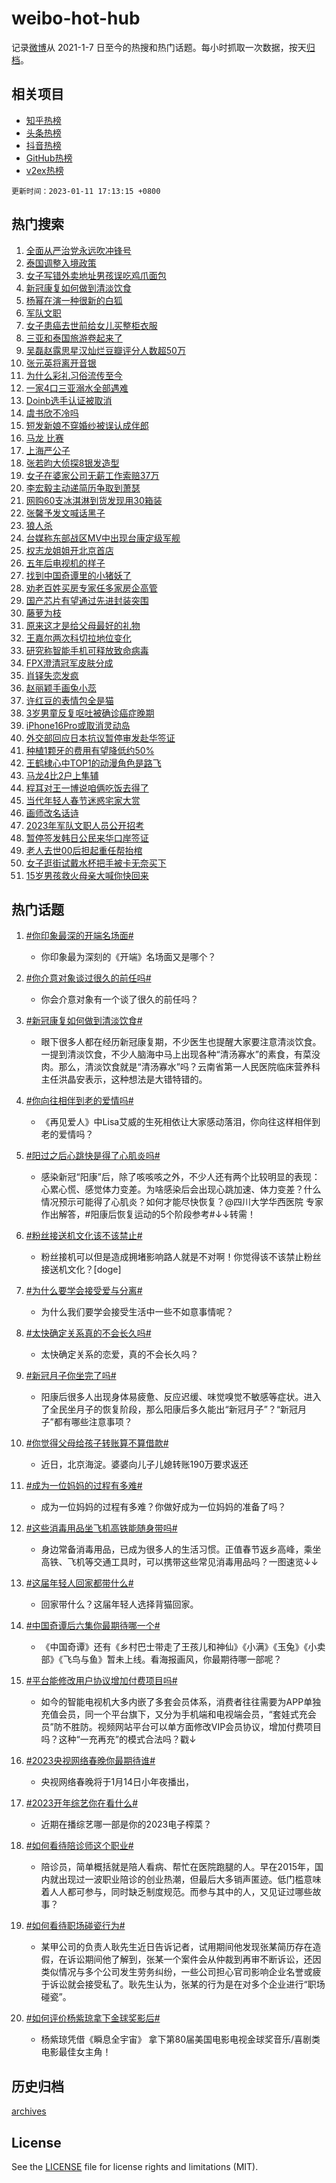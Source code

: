 # weibo-hot-hub

记录[微博](https://www.weibo.com)从 2021-1-7 日至今的热搜和热门话题。每小时抓取一次数据，按天[归档](archives)。

## 相关项目

- [知乎热榜](https://github.com/lonnyzhang423/zhihu-hot-hub)
- [头条热榜](https://github.com/lonnyzhang423/toutiao-hot-hub)
- [抖音热榜](https://github.com/lonnyzhang423/douyin-hot-hub)
- [GitHub热榜](https://github.com/lonnyzhang423/github-hot-hub)
- [v2ex热榜](https://github.com/lonnyzhang423/v2ex-hot-hub)


`更新时间：2023-01-11 17:13:15 +0800`

## 热门搜索

1. [全面从严治党永远吹冲锋号](https://m.weibo.cn/search?containerid=100103type%3D1%26t%3D10%26q%3D%23%E5%85%A8%E9%9D%A2%E4%BB%8E%E4%B8%A5%E6%B2%BB%E5%85%9A%E6%B0%B8%E8%BF%9C%E5%90%B9%E5%86%B2%E9%94%8B%E5%8F%B7%23&stream_entry_id=51&isnewpage=1&extparam=seat%3D1%26cate%3D10103%26c_type%3D51%26filter_type%3Drealtimehot%26dgr%3D0%26pos%3D0%26display_time%3D1673428394%26pre_seqid%3D167342839444402424735&luicode=10000011&lfid=106003type%253D25%2526t%253D3%2526disable_hot%253D1%2526filter_type%253Drealtimehot)
1. [泰国调整入境政策](https://m.weibo.cn/search?containerid=100103type%3D1%26t%3D10%26q%3D%23%E6%B3%B0%E5%9B%BD%E8%B0%83%E6%95%B4%E5%85%A5%E5%A2%83%E6%94%BF%E7%AD%96%23&stream_entry_id=31&isnewpage=1&extparam=seat%3D1%26pos%3D0%26lcate%3D5001%26realpos%3D1%26filter_type%3Drealtimehot%26cate%3D5001%26c_type%3D31%26q%3D%2523%25E6%25B3%25B0%25E5%259B%25BD%25E8%25B0%2583%25E6%2595%25B4%25E5%2585%25A5%25E5%25A2%2583%25E6%2594%25BF%25E7%25AD%2596%2523%26dgr%3D0%26stream_entry_id%3D31%26flag%3D1%26band_rank%3D1%26display_time%3D1673428394%26pre_seqid%3D167342839444402424735&luicode=10000011&lfid=106003type%253D25%2526t%253D3%2526disable_hot%253D1%2526filter_type%253Drealtimehot)
1. [女子写错外卖地址男孩误吃鸡爪面包](https://m.weibo.cn/search?containerid=100103type%3D1%26t%3D10%26q%3D%23%E5%A5%B3%E5%AD%90%E5%86%99%E9%94%99%E5%A4%96%E5%8D%96%E5%9C%B0%E5%9D%80%E7%94%B7%E5%AD%A9%E8%AF%AF%E5%90%83%E9%B8%A1%E7%88%AA%E9%9D%A2%E5%8C%85%23&stream_entry_id=31&isnewpage=1&extparam=seat%3D1%26pos%3D1%26lcate%3D5001%26realpos%3D2%26filter_type%3Drealtimehot%26cate%3D5001%26c_type%3D31%26q%3D%2523%25E5%25A5%25B3%25E5%25AD%2590%25E5%2586%2599%25E9%2594%2599%25E5%25A4%2596%25E5%258D%2596%25E5%259C%25B0%25E5%259D%2580%25E7%2594%25B7%25E5%25AD%25A9%25E8%25AF%25AF%25E5%2590%2583%25E9%25B8%25A1%25E7%2588%25AA%25E9%259D%25A2%25E5%258C%2585%2523%26dgr%3D0%26stream_entry_id%3D31%26flag%3D2%26band_rank%3D2%26display_time%3D1673428394%26pre_seqid%3D167342839444402424735&luicode=10000011&lfid=106003type%253D25%2526t%253D3%2526disable_hot%253D1%2526filter_type%253Drealtimehot)
1. [新冠康复如何做到清淡饮食](https://m.weibo.cn/search?containerid=100103type%3D1%26t%3D10%26q%3D%23%E6%96%B0%E5%86%A0%E5%BA%B7%E5%A4%8D%E5%A6%82%E4%BD%95%E5%81%9A%E5%88%B0%E6%B8%85%E6%B7%A1%E9%A5%AE%E9%A3%9F%23&stream_entry_id=31&isnewpage=1&extparam=seat%3D1%26pos%3D2%26lcate%3D5001%26realpos%3D3%26filter_type%3Drealtimehot%26cate%3D5001%26c_type%3D31%26q%3D%2523%25E6%2596%25B0%25E5%2586%25A0%25E5%25BA%25B7%25E5%25A4%258D%25E5%25A6%2582%25E4%25BD%2595%25E5%2581%259A%25E5%2588%25B0%25E6%25B8%2585%25E6%25B7%25A1%25E9%25A5%25AE%25E9%25A3%259F%2523%26dgr%3D0%26stream_entry_id%3D31%26flag%3D0%26band_rank%3D3%26display_time%3D1673428394%26pre_seqid%3D167342839444402424735&luicode=10000011&lfid=106003type%253D25%2526t%253D3%2526disable_hot%253D1%2526filter_type%253Drealtimehot)
1. [杨幂在演一种很新的白狐](https://m.weibo.cn/search?containerid=100103type%3D1%26t%3D10%26q%3D%23%E6%9D%A8%E5%B9%82%E5%9C%A8%E6%BC%94%E4%B8%80%E7%A7%8D%E5%BE%88%E6%96%B0%E7%9A%84%E7%99%BD%E7%8B%90%23&stream_entry_id=31&isnewpage=1&extparam=seat%3D1%26pos%3D3%26lcate%3D5001%26realpos%3D4%26filter_type%3Drealtimehot%26cate%3D5001%26c_type%3D31%26q%3D%2523%25E6%259D%25A8%25E5%25B9%2582%25E5%259C%25A8%25E6%25BC%2594%25E4%25B8%2580%25E7%25A7%258D%25E5%25BE%2588%25E6%2596%25B0%25E7%259A%2584%25E7%2599%25BD%25E7%258B%2590%2523%26dgr%3D0%26stream_entry_id%3D31%26flag%3D1%26band_rank%3D4%26display_time%3D1673428394%26pre_seqid%3D167342839444402424735&luicode=10000011&lfid=106003type%253D25%2526t%253D3%2526disable_hot%253D1%2526filter_type%253Drealtimehot)
1. [军队文职](https://m.weibo.cn/search?containerid=100103type%3D1%26t%3D10%26q%3D%E5%86%9B%E9%98%9F%E6%96%87%E8%81%8C&stream_entry_id=31&isnewpage=1&extparam=seat%3D1%26pos%3D4%26lcate%3D5001%26realpos%3D5%26filter_type%3Drealtimehot%26cate%3D5001%26c_type%3D31%26q%3D%25E5%2586%259B%25E9%2598%259F%25E6%2596%2587%25E8%2581%258C%26dgr%3D0%26stream_entry_id%3D31%26flag%3D1%26band_rank%3D5%26display_time%3D1673428394%26pre_seqid%3D167342839444402424735&luicode=10000011&lfid=106003type%253D25%2526t%253D3%2526disable_hot%253D1%2526filter_type%253Drealtimehot)
1. [女子患癌去世前给女儿买整柜衣服](https://m.weibo.cn/search?containerid=100103type%3D1%26t%3D10%26q%3D%23%E5%A5%B3%E5%AD%90%E6%82%A3%E7%99%8C%E5%8E%BB%E4%B8%96%E5%89%8D%E7%BB%99%E5%A5%B3%E5%84%BF%E4%B9%B0%E6%95%B4%E6%9F%9C%E8%A1%A3%E6%9C%8D%23&stream_entry_id=31&isnewpage=1&extparam=seat%3D1%26pos%3D5%26lcate%3D5001%26realpos%3D6%26filter_type%3Drealtimehot%26cate%3D5001%26c_type%3D31%26q%3D%2523%25E5%25A5%25B3%25E5%25AD%2590%25E6%2582%25A3%25E7%2599%258C%25E5%258E%25BB%25E4%25B8%2596%25E5%2589%258D%25E7%25BB%2599%25E5%25A5%25B3%25E5%2584%25BF%25E4%25B9%25B0%25E6%2595%25B4%25E6%259F%259C%25E8%25A1%25A3%25E6%259C%258D%2523%26dgr%3D0%26stream_entry_id%3D31%26flag%3D0%26band_rank%3D6%26display_time%3D1673428394%26pre_seqid%3D167342839444402424735&luicode=10000011&lfid=106003type%253D25%2526t%253D3%2526disable_hot%253D1%2526filter_type%253Drealtimehot)
1. [三亚和泰国旅游卷起来了](https://m.weibo.cn/search?containerid=100103type%3D1%26t%3D10%26q%3D%23%E4%B8%89%E4%BA%9A%E5%92%8C%E6%B3%B0%E5%9B%BD%E6%97%85%E6%B8%B8%E5%8D%B7%E8%B5%B7%E6%9D%A5%E4%BA%86%23&stream_entry_id=31&isnewpage=1&extparam=seat%3D1%26pos%3D6%26lcate%3D5001%26realpos%3D7%26filter_type%3Drealtimehot%26cate%3D5001%26c_type%3D31%26q%3D%2523%25E4%25B8%2589%25E4%25BA%259A%25E5%2592%258C%25E6%25B3%25B0%25E5%259B%25BD%25E6%2597%2585%25E6%25B8%25B8%25E5%258D%25B7%25E8%25B5%25B7%25E6%259D%25A5%25E4%25BA%2586%2523%26dgr%3D0%26stream_entry_id%3D31%26flag%3D1%26band_rank%3D7%26display_time%3D1673428394%26pre_seqid%3D167342839444402424735&luicode=10000011&lfid=106003type%253D25%2526t%253D3%2526disable_hot%253D1%2526filter_type%253Drealtimehot)
1. [吴磊赵露思星汉灿烂豆瓣评分人数超50万](https://m.weibo.cn/search?containerid=100103type%3D1%26t%3D10%26q%3D%23%E5%90%B4%E7%A3%8A%E8%B5%B5%E9%9C%B2%E6%80%9D%E6%98%9F%E6%B1%89%E7%81%BF%E7%83%82%E8%B1%86%E7%93%A3%E8%AF%84%E5%88%86%E4%BA%BA%E6%95%B0%E8%B6%8550%E4%B8%87%23&stream_entry_id=31&isnewpage=1&extparam=seat%3D1%26pos%3D7%26lcate%3D5001%26realpos%3D8%26filter_type%3Drealtimehot%26cate%3D5001%26c_type%3D31%26q%3D%2523%25E5%2590%25B4%25E7%25A3%258A%25E8%25B5%25B5%25E9%259C%25B2%25E6%2580%259D%25E6%2598%259F%25E6%25B1%2589%25E7%2581%25BF%25E7%2583%2582%25E8%25B1%2586%25E7%2593%25A3%25E8%25AF%2584%25E5%2588%2586%25E4%25BA%25BA%25E6%2595%25B0%25E8%25B6%258550%25E4%25B8%2587%2523%26dgr%3D0%26stream_entry_id%3D31%26flag%3D1%26band_rank%3D8%26display_time%3D1673428394%26pre_seqid%3D167342839444402424735&luicode=10000011&lfid=106003type%253D25%2526t%253D3%2526disable_hot%253D1%2526filter_type%253Drealtimehot)
1. [张元英将离开音银](https://m.weibo.cn/search?containerid=100103type%3D1%26t%3D10%26q%3D%23%E5%BC%A0%E5%85%83%E8%8B%B1%E5%B0%86%E7%A6%BB%E5%BC%80%E9%9F%B3%E9%93%B6%23&stream_entry_id=31&isnewpage=1&extparam=seat%3D1%26pos%3D8%26lcate%3D5001%26realpos%3D9%26filter_type%3Drealtimehot%26cate%3D5001%26c_type%3D31%26q%3D%2523%25E5%25BC%25A0%25E5%2585%2583%25E8%258B%25B1%25E5%25B0%2586%25E7%25A6%25BB%25E5%25BC%2580%25E9%259F%25B3%25E9%2593%25B6%2523%26dgr%3D0%26stream_entry_id%3D31%26flag%3D1%26band_rank%3D9%26display_time%3D1673428394%26pre_seqid%3D167342839444402424735&luicode=10000011&lfid=106003type%253D25%2526t%253D3%2526disable_hot%253D1%2526filter_type%253Drealtimehot)
1. [为什么彩礼习俗流传至今](https://m.weibo.cn/search?containerid=100103type%3D1%26t%3D10%26q%3D%23%E4%B8%BA%E4%BB%80%E4%B9%88%E5%BD%A9%E7%A4%BC%E4%B9%A0%E4%BF%97%E6%B5%81%E4%BC%A0%E8%87%B3%E4%BB%8A%23&stream_entry_id=31&isnewpage=1&extparam=seat%3D1%26pos%3D9%26lcate%3D5001%26realpos%3D10%26filter_type%3Drealtimehot%26cate%3D5001%26c_type%3D31%26q%3D%2523%25E4%25B8%25BA%25E4%25BB%2580%25E4%25B9%2588%25E5%25BD%25A9%25E7%25A4%25BC%25E4%25B9%25A0%25E4%25BF%2597%25E6%25B5%2581%25E4%25BC%25A0%25E8%2587%25B3%25E4%25BB%258A%2523%26dgr%3D0%26stream_entry_id%3D31%26flag%3D0%26band_rank%3D10%26display_time%3D1673428394%26pre_seqid%3D167342839444402424735&luicode=10000011&lfid=106003type%253D25%2526t%253D3%2526disable_hot%253D1%2526filter_type%253Drealtimehot)
1. [一家4口三亚溺水全部遇难](https://m.weibo.cn/search?containerid=100103type%3D1%26t%3D10%26q%3D%23%E4%B8%80%E5%AE%B64%E5%8F%A3%E4%B8%89%E4%BA%9A%E6%BA%BA%E6%B0%B4%E5%85%A8%E9%83%A8%E9%81%87%E9%9A%BE%23&stream_entry_id=31&isnewpage=1&extparam=seat%3D1%26pos%3D10%26lcate%3D5001%26realpos%3D11%26filter_type%3Drealtimehot%26cate%3D5001%26c_type%3D31%26q%3D%2523%25E4%25B8%2580%25E5%25AE%25B64%25E5%258F%25A3%25E4%25B8%2589%25E4%25BA%259A%25E6%25BA%25BA%25E6%25B0%25B4%25E5%2585%25A8%25E9%2583%25A8%25E9%2581%2587%25E9%259A%25BE%2523%26dgr%3D0%26stream_entry_id%3D31%26flag%3D2%26band_rank%3D11%26display_time%3D1673428394%26pre_seqid%3D167342839444402424735&luicode=10000011&lfid=106003type%253D25%2526t%253D3%2526disable_hot%253D1%2526filter_type%253Drealtimehot)
1. [Doinb选手认证被取消](https://m.weibo.cn/search?containerid=100103type%3D1%26t%3D10%26q%3D%23Doinb%E9%80%89%E6%89%8B%E8%AE%A4%E8%AF%81%E8%A2%AB%E5%8F%96%E6%B6%88%23&stream_entry_id=31&isnewpage=1&extparam=seat%3D1%26pos%3D11%26lcate%3D5001%26realpos%3D12%26filter_type%3Drealtimehot%26cate%3D5001%26c_type%3D31%26q%3D%2523Doinb%25E9%2580%2589%25E6%2589%258B%25E8%25AE%25A4%25E8%25AF%2581%25E8%25A2%25AB%25E5%258F%2596%25E6%25B6%2588%2523%26dgr%3D0%26stream_entry_id%3D31%26flag%3D1%26band_rank%3D12%26display_time%3D1673428394%26pre_seqid%3D167342839444402424735&luicode=10000011&lfid=106003type%253D25%2526t%253D3%2526disable_hot%253D1%2526filter_type%253Drealtimehot)
1. [虞书欣不冷吗](https://m.weibo.cn/search?containerid=100103type%3D1%26t%3D10%26q%3D%23%E8%99%9E%E4%B9%A6%E6%AC%A3%E4%B8%8D%E5%86%B7%E5%90%97%23&stream_entry_id=31&isnewpage=1&extparam=seat%3D1%26pos%3D12%26lcate%3D5001%26realpos%3D13%26filter_type%3Drealtimehot%26cate%3D5001%26c_type%3D31%26q%3D%2523%25E8%2599%259E%25E4%25B9%25A6%25E6%25AC%25A3%25E4%25B8%258D%25E5%2586%25B7%25E5%2590%2597%2523%26dgr%3D0%26stream_entry_id%3D31%26flag%3D0%26band_rank%3D13%26display_time%3D1673428394%26pre_seqid%3D167342839444402424735&luicode=10000011&lfid=106003type%253D25%2526t%253D3%2526disable_hot%253D1%2526filter_type%253Drealtimehot)
1. [短发新娘不穿婚纱被误认成伴郎](https://m.weibo.cn/search?containerid=100103type%3D1%26t%3D10%26q%3D%23%E7%9F%AD%E5%8F%91%E6%96%B0%E5%A8%98%E4%B8%8D%E7%A9%BF%E5%A9%9A%E7%BA%B1%E8%A2%AB%E8%AF%AF%E8%AE%A4%E6%88%90%E4%BC%B4%E9%83%8E%23&stream_entry_id=31&isnewpage=1&extparam=seat%3D1%26pos%3D13%26lcate%3D5001%26realpos%3D14%26filter_type%3Drealtimehot%26cate%3D5001%26c_type%3D31%26q%3D%2523%25E7%259F%25AD%25E5%258F%2591%25E6%2596%25B0%25E5%25A8%2598%25E4%25B8%258D%25E7%25A9%25BF%25E5%25A9%259A%25E7%25BA%25B1%25E8%25A2%25AB%25E8%25AF%25AF%25E8%25AE%25A4%25E6%2588%2590%25E4%25BC%25B4%25E9%2583%258E%2523%26dgr%3D0%26stream_entry_id%3D31%26flag%3D2%26band_rank%3D14%26display_time%3D1673428394%26pre_seqid%3D167342839444402424735&luicode=10000011&lfid=106003type%253D25%2526t%253D3%2526disable_hot%253D1%2526filter_type%253Drealtimehot)
1. [马龙 比赛](https://m.weibo.cn/search?containerid=100103type%3D1%26t%3D10%26q%3D%E9%A9%AC%E9%BE%99+%E6%AF%94%E8%B5%9B&stream_entry_id=31&isnewpage=1&extparam=seat%3D1%26pos%3D14%26lcate%3D5001%26realpos%3D15%26filter_type%3Drealtimehot%26cate%3D5001%26c_type%3D31%26q%3D%25E9%25A9%25AC%25E9%25BE%2599%2520%25E6%25AF%2594%25E8%25B5%259B%26dgr%3D0%26stream_entry_id%3D31%26flag%3D1%26band_rank%3D15%26display_time%3D1673428394%26pre_seqid%3D167342839444402424735&luicode=10000011&lfid=106003type%253D25%2526t%253D3%2526disable_hot%253D1%2526filter_type%253Drealtimehot)
1. [上海严公子](https://m.weibo.cn/search?containerid=100103type%3D1%26t%3D10%26q%3D%23%E4%B8%8A%E6%B5%B7%E4%B8%A5%E5%85%AC%E5%AD%90%23&stream_entry_id=31&isnewpage=1&extparam=seat%3D1%26pos%3D15%26lcate%3D5001%26realpos%3D16%26filter_type%3Drealtimehot%26cate%3D5001%26c_type%3D31%26q%3D%2523%25E4%25B8%258A%25E6%25B5%25B7%25E4%25B8%25A5%25E5%2585%25AC%25E5%25AD%2590%2523%26dgr%3D0%26stream_entry_id%3D31%26flag%3D2%26band_rank%3D16%26display_time%3D1673428394%26pre_seqid%3D167342839444402424735&luicode=10000011&lfid=106003type%253D25%2526t%253D3%2526disable_hot%253D1%2526filter_type%253Drealtimehot)
1. [张若昀大侦探8银发造型](https://m.weibo.cn/search?containerid=100103type%3D1%26t%3D10%26q%3D%23%E5%BC%A0%E8%8B%A5%E6%98%80%E5%A4%A7%E4%BE%A6%E6%8E%A28%E9%93%B6%E5%8F%91%E9%80%A0%E5%9E%8B%23&stream_entry_id=31&isnewpage=1&extparam=seat%3D1%26pos%3D16%26lcate%3D5001%26realpos%3D17%26filter_type%3Drealtimehot%26cate%3D5001%26c_type%3D31%26q%3D%2523%25E5%25BC%25A0%25E8%258B%25A5%25E6%2598%2580%25E5%25A4%25A7%25E4%25BE%25A6%25E6%258E%25A28%25E9%2593%25B6%25E5%258F%2591%25E9%2580%25A0%25E5%259E%258B%2523%26dgr%3D0%26stream_entry_id%3D31%26flag%3D0%26band_rank%3D17%26display_time%3D1673428394%26pre_seqid%3D167342839444402424735&luicode=10000011&lfid=106003type%253D25%2526t%253D3%2526disable_hot%253D1%2526filter_type%253Drealtimehot)
1. [女子在婆家公司无薪工作索赔37万](https://m.weibo.cn/search?containerid=100103type%3D1%26t%3D10%26q%3D%23%E5%A5%B3%E5%AD%90%E5%9C%A8%E5%A9%86%E5%AE%B6%E5%85%AC%E5%8F%B8%E6%97%A0%E8%96%AA%E5%B7%A5%E4%BD%9C%E7%B4%A2%E8%B5%9437%E4%B8%87%23&stream_entry_id=31&isnewpage=1&extparam=seat%3D1%26pos%3D17%26lcate%3D5001%26realpos%3D18%26filter_type%3Drealtimehot%26cate%3D5001%26c_type%3D31%26q%3D%2523%25E5%25A5%25B3%25E5%25AD%2590%25E5%259C%25A8%25E5%25A9%2586%25E5%25AE%25B6%25E5%2585%25AC%25E5%258F%25B8%25E6%2597%25A0%25E8%2596%25AA%25E5%25B7%25A5%25E4%25BD%259C%25E7%25B4%25A2%25E8%25B5%259437%25E4%25B8%2587%2523%26dgr%3D0%26stream_entry_id%3D31%26flag%3D1%26band_rank%3D18%26display_time%3D1673428394%26pre_seqid%3D167342839444402424735&luicode=10000011&lfid=106003type%253D25%2526t%253D3%2526disable_hot%253D1%2526filter_type%253Drealtimehot)
1. [李宏毅主动递简历争取到萧瑟](https://m.weibo.cn/search?containerid=100103type%3D1%26t%3D10%26q%3D%23%E6%9D%8E%E5%AE%8F%E6%AF%85%E4%B8%BB%E5%8A%A8%E9%80%92%E7%AE%80%E5%8E%86%E4%BA%89%E5%8F%96%E5%88%B0%E8%90%A7%E7%91%9F%23&stream_entry_id=31&isnewpage=1&extparam=seat%3D1%26pos%3D18%26lcate%3D5001%26realpos%3D19%26filter_type%3Drealtimehot%26cate%3D5001%26c_type%3D31%26q%3D%2523%25E6%259D%258E%25E5%25AE%258F%25E6%25AF%2585%25E4%25B8%25BB%25E5%258A%25A8%25E9%2580%2592%25E7%25AE%2580%25E5%258E%2586%25E4%25BA%2589%25E5%258F%2596%25E5%2588%25B0%25E8%2590%25A7%25E7%2591%259F%2523%26dgr%3D0%26stream_entry_id%3D31%26flag%3D0%26band_rank%3D19%26display_time%3D1673428394%26pre_seqid%3D167342839444402424735&luicode=10000011&lfid=106003type%253D25%2526t%253D3%2526disable_hot%253D1%2526filter_type%253Drealtimehot)
1. [网购60支冰淇淋到货发现用30箱装](https://m.weibo.cn/search?containerid=100103type%3D1%26t%3D10%26q%3D%23%E7%BD%91%E8%B4%AD60%E6%94%AF%E5%86%B0%E6%B7%87%E6%B7%8B%E5%88%B0%E8%B4%A7%E5%8F%91%E7%8E%B0%E7%94%A830%E7%AE%B1%E8%A3%85%23&stream_entry_id=31&isnewpage=1&extparam=seat%3D1%26pos%3D19%26lcate%3D5001%26realpos%3D20%26filter_type%3Drealtimehot%26cate%3D5001%26c_type%3D31%26q%3D%2523%25E7%25BD%2591%25E8%25B4%25AD60%25E6%2594%25AF%25E5%2586%25B0%25E6%25B7%2587%25E6%25B7%258B%25E5%2588%25B0%25E8%25B4%25A7%25E5%258F%2591%25E7%258E%25B0%25E7%2594%25A830%25E7%25AE%25B1%25E8%25A3%2585%2523%26dgr%3D0%26stream_entry_id%3D31%26flag%3D0%26band_rank%3D20%26display_time%3D1673428394%26pre_seqid%3D167342839444402424735&luicode=10000011&lfid=106003type%253D25%2526t%253D3%2526disable_hot%253D1%2526filter_type%253Drealtimehot)
1. [张馨予发文喊话黑子](https://m.weibo.cn/search?containerid=100103type%3D1%26t%3D10%26q%3D%23%E5%BC%A0%E9%A6%A8%E4%BA%88%E5%8F%91%E6%96%87%E5%96%8A%E8%AF%9D%E9%BB%91%E5%AD%90%23&stream_entry_id=31&isnewpage=1&extparam=seat%3D1%26pos%3D20%26lcate%3D5001%26realpos%3D21%26filter_type%3Drealtimehot%26cate%3D5001%26c_type%3D31%26q%3D%2523%25E5%25BC%25A0%25E9%25A6%25A8%25E4%25BA%2588%25E5%258F%2591%25E6%2596%2587%25E5%2596%258A%25E8%25AF%259D%25E9%25BB%2591%25E5%25AD%2590%2523%26dgr%3D0%26stream_entry_id%3D31%26flag%3D1%26band_rank%3D21%26display_time%3D1673428394%26pre_seqid%3D167342839444402424735&luicode=10000011&lfid=106003type%253D25%2526t%253D3%2526disable_hot%253D1%2526filter_type%253Drealtimehot)
1. [狼人杀](https://m.weibo.cn/search?containerid=100103type%3D1%26t%3D10%26q%3D%23%E7%8B%BC%E4%BA%BA%E6%9D%80%23&stream_entry_id=31&isnewpage=1&extparam=seat%3D1%26pos%3D21%26lcate%3D5001%26realpos%3D22%26filter_type%3Drealtimehot%26cate%3D5001%26c_type%3D31%26q%3D%2523%25E7%258B%25BC%25E4%25BA%25BA%25E6%259D%2580%2523%26dgr%3D0%26stream_entry_id%3D31%26flag%3D1%26band_rank%3D22%26display_time%3D1673428394%26pre_seqid%3D167342839444402424735&luicode=10000011&lfid=106003type%253D25%2526t%253D3%2526disable_hot%253D1%2526filter_type%253Drealtimehot)
1. [台媒称东部战区MV中出现台康定级军舰](https://m.weibo.cn/search?containerid=100103type%3D1%26t%3D10%26q%3D%23%E5%8F%B0%E5%AA%92%E7%A7%B0%E4%B8%9C%E9%83%A8%E6%88%98%E5%8C%BAMV%E4%B8%AD%E5%87%BA%E7%8E%B0%E5%8F%B0%E5%BA%B7%E5%AE%9A%E7%BA%A7%E5%86%9B%E8%88%B0%23&stream_entry_id=31&isnewpage=1&extparam=seat%3D1%26pos%3D22%26lcate%3D5001%26realpos%3D23%26filter_type%3Drealtimehot%26cate%3D5001%26c_type%3D31%26q%3D%2523%25E5%258F%25B0%25E5%25AA%2592%25E7%25A7%25B0%25E4%25B8%259C%25E9%2583%25A8%25E6%2588%2598%25E5%258C%25BAMV%25E4%25B8%25AD%25E5%2587%25BA%25E7%258E%25B0%25E5%258F%25B0%25E5%25BA%25B7%25E5%25AE%259A%25E7%25BA%25A7%25E5%2586%259B%25E8%2588%25B0%2523%26dgr%3D0%26stream_entry_id%3D31%26flag%3D1%26band_rank%3D23%26display_time%3D1673428394%26pre_seqid%3D167342839444402424735&luicode=10000011&lfid=106003type%253D25%2526t%253D3%2526disable_hot%253D1%2526filter_type%253Drealtimehot)
1. [权志龙姐姐开北京首店](https://m.weibo.cn/search?containerid=100103type%3D1%26t%3D10%26q%3D%23%E6%9D%83%E5%BF%97%E9%BE%99%E5%A7%90%E5%A7%90%E5%BC%80%E5%8C%97%E4%BA%AC%E9%A6%96%E5%BA%97%23&stream_entry_id=31&isnewpage=1&extparam=seat%3D1%26pos%3D23%26lcate%3D5001%26realpos%3D24%26filter_type%3Drealtimehot%26cate%3D5001%26c_type%3D31%26q%3D%2523%25E6%259D%2583%25E5%25BF%2597%25E9%25BE%2599%25E5%25A7%2590%25E5%25A7%2590%25E5%25BC%2580%25E5%258C%2597%25E4%25BA%25AC%25E9%25A6%2596%25E5%25BA%2597%2523%26dgr%3D0%26stream_entry_id%3D31%26flag%3D2%26band_rank%3D24%26display_time%3D1673428394%26pre_seqid%3D167342839444402424735&luicode=10000011&lfid=106003type%253D25%2526t%253D3%2526disable_hot%253D1%2526filter_type%253Drealtimehot)
1. [五年后电视机的样子](https://m.weibo.cn/search?containerid=100103type%3D1%26t%3D10%26q%3D%23%E4%BA%94%E5%B9%B4%E5%90%8E%E7%94%B5%E8%A7%86%E6%9C%BA%E7%9A%84%E6%A0%B7%E5%AD%90%23&stream_entry_id=31&isnewpage=1&extparam=seat%3D1%26pos%3D24%26lcate%3D5001%26realpos%3D25%26filter_type%3Drealtimehot%26cate%3D5001%26c_type%3D31%26q%3D%2523%25E4%25BA%2594%25E5%25B9%25B4%25E5%2590%258E%25E7%2594%25B5%25E8%25A7%2586%25E6%259C%25BA%25E7%259A%2584%25E6%25A0%25B7%25E5%25AD%2590%2523%26dgr%3D0%26stream_entry_id%3D31%26flag%3D0%26band_rank%3D25%26display_time%3D1673428394%26pre_seqid%3D167342839444402424735&luicode=10000011&lfid=106003type%253D25%2526t%253D3%2526disable_hot%253D1%2526filter_type%253Drealtimehot)
1. [找到中国奇谭里的小猪妖了](https://m.weibo.cn/search?containerid=100103type%3D1%26t%3D10%26q%3D%23%E6%89%BE%E5%88%B0%E4%B8%AD%E5%9B%BD%E5%A5%87%E8%B0%AD%E9%87%8C%E7%9A%84%E5%B0%8F%E7%8C%AA%E5%A6%96%E4%BA%86%23&stream_entry_id=31&isnewpage=1&extparam=seat%3D1%26pos%3D25%26lcate%3D5001%26realpos%3D26%26filter_type%3Drealtimehot%26cate%3D5001%26c_type%3D31%26q%3D%2523%25E6%2589%25BE%25E5%2588%25B0%25E4%25B8%25AD%25E5%259B%25BD%25E5%25A5%2587%25E8%25B0%25AD%25E9%2587%258C%25E7%259A%2584%25E5%25B0%258F%25E7%258C%25AA%25E5%25A6%2596%25E4%25BA%2586%2523%26dgr%3D0%26stream_entry_id%3D31%26flag%3D1%26band_rank%3D26%26display_time%3D1673428394%26pre_seqid%3D167342839444402424735&luicode=10000011&lfid=106003type%253D25%2526t%253D3%2526disable_hot%253D1%2526filter_type%253Drealtimehot)
1. [劝老百姓买房专家任多家房企高管](https://m.weibo.cn/search?containerid=100103type%3D1%26t%3D10%26q%3D%23%E5%8A%9D%E8%80%81%E7%99%BE%E5%A7%93%E4%B9%B0%E6%88%BF%E4%B8%93%E5%AE%B6%E4%BB%BB%E5%A4%9A%E5%AE%B6%E6%88%BF%E4%BC%81%E9%AB%98%E7%AE%A1%23&stream_entry_id=31&isnewpage=1&extparam=seat%3D1%26pos%3D26%26lcate%3D5001%26realpos%3D27%26filter_type%3Drealtimehot%26cate%3D5001%26c_type%3D31%26q%3D%2523%25E5%258A%259D%25E8%2580%2581%25E7%2599%25BE%25E5%25A7%2593%25E4%25B9%25B0%25E6%2588%25BF%25E4%25B8%2593%25E5%25AE%25B6%25E4%25BB%25BB%25E5%25A4%259A%25E5%25AE%25B6%25E6%2588%25BF%25E4%25BC%2581%25E9%25AB%2598%25E7%25AE%25A1%2523%26dgr%3D0%26stream_entry_id%3D31%26flag%3D0%26band_rank%3D27%26display_time%3D1673428394%26pre_seqid%3D167342839444402424735&luicode=10000011&lfid=106003type%253D25%2526t%253D3%2526disable_hot%253D1%2526filter_type%253Drealtimehot)
1. [国产芯片有望通过先进封装突围](https://m.weibo.cn/search?containerid=100103type%3D1%26t%3D10%26q%3D%23%E5%9B%BD%E4%BA%A7%E8%8A%AF%E7%89%87%E6%9C%89%E6%9C%9B%E9%80%9A%E8%BF%87%E5%85%88%E8%BF%9B%E5%B0%81%E8%A3%85%E7%AA%81%E5%9B%B4%23&stream_entry_id=31&isnewpage=1&extparam=seat%3D1%26pos%3D27%26lcate%3D5001%26realpos%3D28%26filter_type%3Drealtimehot%26cate%3D5001%26c_type%3D31%26q%3D%2523%25E5%259B%25BD%25E4%25BA%25A7%25E8%258A%25AF%25E7%2589%2587%25E6%259C%2589%25E6%259C%259B%25E9%2580%259A%25E8%25BF%2587%25E5%2585%2588%25E8%25BF%259B%25E5%25B0%2581%25E8%25A3%2585%25E7%25AA%2581%25E5%259B%25B4%2523%26dgr%3D0%26stream_entry_id%3D31%26flag%3D0%26band_rank%3D28%26display_time%3D1673428394%26pre_seqid%3D167342839444402424735&luicode=10000011&lfid=106003type%253D25%2526t%253D3%2526disable_hot%253D1%2526filter_type%253Drealtimehot)
1. [藤萝为枝](https://m.weibo.cn/search?containerid=100103type%3D1%26t%3D10%26q%3D%E8%97%A4%E8%90%9D%E4%B8%BA%E6%9E%9D&stream_entry_id=31&isnewpage=1&extparam=seat%3D1%26pos%3D28%26lcate%3D5001%26realpos%3D29%26filter_type%3Drealtimehot%26cate%3D5001%26c_type%3D31%26q%3D%25E8%2597%25A4%25E8%2590%259D%25E4%25B8%25BA%25E6%259E%259D%26dgr%3D0%26stream_entry_id%3D31%26flag%3D0%26band_rank%3D29%26display_time%3D1673428394%26pre_seqid%3D167342839444402424735&luicode=10000011&lfid=106003type%253D25%2526t%253D3%2526disable_hot%253D1%2526filter_type%253Drealtimehot)
1. [原来这才是给父母最好的礼物](https://m.weibo.cn/search?containerid=100103type%3D1%26t%3D10%26q%3D%23%E5%8E%9F%E6%9D%A5%E8%BF%99%E6%89%8D%E6%98%AF%E7%BB%99%E7%88%B6%E6%AF%8D%E6%9C%80%E5%A5%BD%E7%9A%84%E7%A4%BC%E7%89%A9%23&stream_entry_id=31&isnewpage=1&extparam=seat%3D1%26pos%3D29%26lcate%3D5001%26realpos%3D30%26filter_type%3Drealtimehot%26cate%3D5001%26c_type%3D31%26q%3D%2523%25E5%258E%259F%25E6%259D%25A5%25E8%25BF%2599%25E6%2589%258D%25E6%2598%25AF%25E7%25BB%2599%25E7%2588%25B6%25E6%25AF%258D%25E6%259C%2580%25E5%25A5%25BD%25E7%259A%2584%25E7%25A4%25BC%25E7%2589%25A9%2523%26dgr%3D0%26stream_entry_id%3D31%26flag%3D1%26band_rank%3D30%26display_time%3D1673428394%26pre_seqid%3D167342839444402424735&luicode=10000011&lfid=106003type%253D25%2526t%253D3%2526disable_hot%253D1%2526filter_type%253Drealtimehot)
1. [王嘉尔两次科切拉地位变化](https://m.weibo.cn/search?containerid=100103type%3D1%26t%3D10%26q%3D%23%E7%8E%8B%E5%98%89%E5%B0%94%E4%B8%A4%E6%AC%A1%E7%A7%91%E5%88%87%E6%8B%89%E5%9C%B0%E4%BD%8D%E5%8F%98%E5%8C%96%23&stream_entry_id=31&isnewpage=1&extparam=seat%3D1%26pos%3D30%26lcate%3D5001%26realpos%3D31%26filter_type%3Drealtimehot%26cate%3D5001%26c_type%3D31%26q%3D%2523%25E7%258E%258B%25E5%2598%2589%25E5%25B0%2594%25E4%25B8%25A4%25E6%25AC%25A1%25E7%25A7%2591%25E5%2588%2587%25E6%258B%2589%25E5%259C%25B0%25E4%25BD%258D%25E5%258F%2598%25E5%258C%2596%2523%26dgr%3D0%26stream_entry_id%3D31%26flag%3D0%26band_rank%3D31%26display_time%3D1673428394%26pre_seqid%3D167342839444402424735&luicode=10000011&lfid=106003type%253D25%2526t%253D3%2526disable_hot%253D1%2526filter_type%253Drealtimehot)
1. [研究称智能手机可释放致命病毒](https://m.weibo.cn/search?containerid=100103type%3D1%26t%3D10%26q%3D%23%E7%A0%94%E7%A9%B6%E7%A7%B0%E6%99%BA%E8%83%BD%E6%89%8B%E6%9C%BA%E5%8F%AF%E9%87%8A%E6%94%BE%E8%87%B4%E5%91%BD%E7%97%85%E6%AF%92%23&stream_entry_id=31&isnewpage=1&extparam=seat%3D1%26pos%3D31%26lcate%3D5001%26realpos%3D32%26filter_type%3Drealtimehot%26cate%3D5001%26c_type%3D31%26q%3D%2523%25E7%25A0%2594%25E7%25A9%25B6%25E7%25A7%25B0%25E6%2599%25BA%25E8%2583%25BD%25E6%2589%258B%25E6%259C%25BA%25E5%258F%25AF%25E9%2587%258A%25E6%2594%25BE%25E8%2587%25B4%25E5%2591%25BD%25E7%2597%2585%25E6%25AF%2592%2523%26dgr%3D0%26stream_entry_id%3D31%26flag%3D1%26band_rank%3D32%26display_time%3D1673428394%26pre_seqid%3D167342839444402424735&luicode=10000011&lfid=106003type%253D25%2526t%253D3%2526disable_hot%253D1%2526filter_type%253Drealtimehot)
1. [FPX澄清冠军皮肤分成](https://m.weibo.cn/search?containerid=100103type%3D1%26t%3D10%26q%3D%23FPX%E6%BE%84%E6%B8%85%E5%86%A0%E5%86%9B%E7%9A%AE%E8%82%A4%E5%88%86%E6%88%90%23&stream_entry_id=31&isnewpage=1&extparam=seat%3D1%26pos%3D32%26lcate%3D5001%26realpos%3D33%26filter_type%3Drealtimehot%26cate%3D5001%26c_type%3D31%26q%3D%2523FPX%25E6%25BE%2584%25E6%25B8%2585%25E5%2586%25A0%25E5%2586%259B%25E7%259A%25AE%25E8%2582%25A4%25E5%2588%2586%25E6%2588%2590%2523%26dgr%3D0%26stream_entry_id%3D31%26flag%3D1%26band_rank%3D33%26display_time%3D1673428394%26pre_seqid%3D167342839444402424735&luicode=10000011&lfid=106003type%253D25%2526t%253D3%2526disable_hot%253D1%2526filter_type%253Drealtimehot)
1. [肖铎失恋发疯](https://m.weibo.cn/search?containerid=100103type%3D1%26t%3D10%26q%3D%23%E8%82%96%E9%93%8E%E5%A4%B1%E6%81%8B%E5%8F%91%E7%96%AF%23&stream_entry_id=31&isnewpage=1&extparam=seat%3D1%26pos%3D33%26lcate%3D5001%26realpos%3D34%26filter_type%3Drealtimehot%26cate%3D5001%26c_type%3D31%26q%3D%2523%25E8%2582%2596%25E9%2593%258E%25E5%25A4%25B1%25E6%2581%258B%25E5%258F%2591%25E7%2596%25AF%2523%26dgr%3D0%26stream_entry_id%3D31%26flag%3D0%26band_rank%3D34%26display_time%3D1673428394%26pre_seqid%3D167342839444402424735&luicode=10000011&lfid=106003type%253D25%2526t%253D3%2526disable_hot%253D1%2526filter_type%253Drealtimehot)
1. [赵丽颖手画兔小蕊](https://m.weibo.cn/search?containerid=100103type%3D1%26t%3D10%26q%3D%23%E8%B5%B5%E4%B8%BD%E9%A2%96%E6%89%8B%E7%94%BB%E5%85%94%E5%B0%8F%E8%95%8A%23&stream_entry_id=31&isnewpage=1&extparam=seat%3D1%26pos%3D34%26lcate%3D5001%26realpos%3D35%26filter_type%3Drealtimehot%26cate%3D5001%26c_type%3D31%26q%3D%2523%25E8%25B5%25B5%25E4%25B8%25BD%25E9%25A2%2596%25E6%2589%258B%25E7%2594%25BB%25E5%2585%2594%25E5%25B0%258F%25E8%2595%258A%2523%26dgr%3D0%26stream_entry_id%3D31%26flag%3D1%26band_rank%3D35%26display_time%3D1673428394%26pre_seqid%3D167342839444402424735&luicode=10000011&lfid=106003type%253D25%2526t%253D3%2526disable_hot%253D1%2526filter_type%253Drealtimehot)
1. [许红豆的表情包全是猫](https://m.weibo.cn/search?containerid=100103type%3D1%26t%3D10%26q%3D%23%E8%AE%B8%E7%BA%A2%E8%B1%86%E7%9A%84%E8%A1%A8%E6%83%85%E5%8C%85%E5%85%A8%E6%98%AF%E7%8C%AB%23&stream_entry_id=31&isnewpage=1&extparam=seat%3D1%26pos%3D35%26lcate%3D5001%26realpos%3D36%26filter_type%3Drealtimehot%26cate%3D5001%26c_type%3D31%26q%3D%2523%25E8%25AE%25B8%25E7%25BA%25A2%25E8%25B1%2586%25E7%259A%2584%25E8%25A1%25A8%25E6%2583%2585%25E5%258C%2585%25E5%2585%25A8%25E6%2598%25AF%25E7%258C%25AB%2523%26dgr%3D0%26stream_entry_id%3D31%26flag%3D1%26band_rank%3D36%26display_time%3D1673428394%26pre_seqid%3D167342839444402424735&luicode=10000011&lfid=106003type%253D25%2526t%253D3%2526disable_hot%253D1%2526filter_type%253Drealtimehot)
1. [3岁男童反复呕吐被确诊癌症晚期](https://m.weibo.cn/search?containerid=100103type%3D1%26t%3D10%26q%3D%233%E5%B2%81%E7%94%B7%E7%AB%A5%E5%8F%8D%E5%A4%8D%E5%91%95%E5%90%90%E8%A2%AB%E7%A1%AE%E8%AF%8A%E7%99%8C%E7%97%87%E6%99%9A%E6%9C%9F%23&stream_entry_id=31&isnewpage=1&extparam=seat%3D1%26pos%3D36%26lcate%3D5001%26realpos%3D37%26filter_type%3Drealtimehot%26cate%3D5001%26c_type%3D31%26q%3D%25233%25E5%25B2%2581%25E7%2594%25B7%25E7%25AB%25A5%25E5%258F%258D%25E5%25A4%258D%25E5%2591%2595%25E5%2590%2590%25E8%25A2%25AB%25E7%25A1%25AE%25E8%25AF%258A%25E7%2599%258C%25E7%2597%2587%25E6%2599%259A%25E6%259C%259F%2523%26dgr%3D0%26stream_entry_id%3D31%26flag%3D0%26band_rank%3D37%26display_time%3D1673428394%26pre_seqid%3D167342839444402424735&luicode=10000011&lfid=106003type%253D25%2526t%253D3%2526disable_hot%253D1%2526filter_type%253Drealtimehot)
1. [iPhone16Pro或取消灵动岛](https://m.weibo.cn/search?containerid=100103type%3D1%26t%3D10%26q%3D%23iPhone16Pro%E6%88%96%E5%8F%96%E6%B6%88%E7%81%B5%E5%8A%A8%E5%B2%9B%23&stream_entry_id=31&isnewpage=1&extparam=seat%3D1%26pos%3D37%26lcate%3D5001%26realpos%3D38%26filter_type%3Drealtimehot%26cate%3D5001%26c_type%3D31%26q%3D%2523iPhone16Pro%25E6%2588%2596%25E5%258F%2596%25E6%25B6%2588%25E7%2581%25B5%25E5%258A%25A8%25E5%25B2%259B%2523%26dgr%3D0%26stream_entry_id%3D31%26flag%3D0%26band_rank%3D38%26display_time%3D1673428394%26pre_seqid%3D167342839444402424735&luicode=10000011&lfid=106003type%253D25%2526t%253D3%2526disable_hot%253D1%2526filter_type%253Drealtimehot)
1. [外交部回应日本抗议暂停审发赴华签证](https://m.weibo.cn/search?containerid=100103type%3D1%26t%3D10%26q%3D%23%E5%A4%96%E4%BA%A4%E9%83%A8%E5%9B%9E%E5%BA%94%E6%97%A5%E6%9C%AC%E6%8A%97%E8%AE%AE%E6%9A%82%E5%81%9C%E5%AE%A1%E5%8F%91%E8%B5%B4%E5%8D%8E%E7%AD%BE%E8%AF%81%23&stream_entry_id=31&isnewpage=1&extparam=seat%3D1%26pos%3D38%26lcate%3D5001%26realpos%3D39%26filter_type%3Drealtimehot%26cate%3D5001%26c_type%3D31%26q%3D%2523%25E5%25A4%2596%25E4%25BA%25A4%25E9%2583%25A8%25E5%259B%259E%25E5%25BA%2594%25E6%2597%25A5%25E6%259C%25AC%25E6%258A%2597%25E8%25AE%25AE%25E6%259A%2582%25E5%2581%259C%25E5%25AE%25A1%25E5%258F%2591%25E8%25B5%25B4%25E5%258D%258E%25E7%25AD%25BE%25E8%25AF%2581%2523%26dgr%3D0%26stream_entry_id%3D31%26flag%3D1%26band_rank%3D39%26display_time%3D1673428394%26pre_seqid%3D167342839444402424735&luicode=10000011&lfid=106003type%253D25%2526t%253D3%2526disable_hot%253D1%2526filter_type%253Drealtimehot)
1. [种植1颗牙的费用有望降低约50%](https://m.weibo.cn/search?containerid=100103type%3D1%26t%3D10%26q%3D%23%E7%A7%8D%E6%A4%8D1%E9%A2%97%E7%89%99%E7%9A%84%E8%B4%B9%E7%94%A8%E6%9C%89%E6%9C%9B%E9%99%8D%E4%BD%8E%E7%BA%A650%25%23&stream_entry_id=31&isnewpage=1&extparam=seat%3D1%26pos%3D39%26lcate%3D5001%26realpos%3D40%26filter_type%3Drealtimehot%26cate%3D5001%26c_type%3D31%26q%3D%2523%25E7%25A7%258D%25E6%25A4%258D1%25E9%25A2%2597%25E7%2589%2599%25E7%259A%2584%25E8%25B4%25B9%25E7%2594%25A8%25E6%259C%2589%25E6%259C%259B%25E9%2599%258D%25E4%25BD%258E%25E7%25BA%25A650%2525%2523%26dgr%3D0%26stream_entry_id%3D31%26flag%3D1%26band_rank%3D40%26display_time%3D1673428394%26pre_seqid%3D167342839444402424735&luicode=10000011&lfid=106003type%253D25%2526t%253D3%2526disable_hot%253D1%2526filter_type%253Drealtimehot)
1. [王鹤棣心中TOP1的动漫角色是路飞](https://m.weibo.cn/search?containerid=100103type%3D1%26t%3D10%26q%3D%23%E7%8E%8B%E9%B9%A4%E6%A3%A3%E5%BF%83%E4%B8%ADTOP1%E7%9A%84%E5%8A%A8%E6%BC%AB%E8%A7%92%E8%89%B2%E6%98%AF%E8%B7%AF%E9%A3%9E%23&stream_entry_id=31&isnewpage=1&extparam=seat%3D1%26pos%3D40%26lcate%3D5001%26realpos%3D41%26filter_type%3Drealtimehot%26cate%3D5001%26c_type%3D31%26q%3D%2523%25E7%258E%258B%25E9%25B9%25A4%25E6%25A3%25A3%25E5%25BF%2583%25E4%25B8%25ADTOP1%25E7%259A%2584%25E5%258A%25A8%25E6%25BC%25AB%25E8%25A7%2592%25E8%2589%25B2%25E6%2598%25AF%25E8%25B7%25AF%25E9%25A3%259E%2523%26dgr%3D0%26stream_entry_id%3D31%26flag%3D0%26band_rank%3D41%26display_time%3D1673428394%26pre_seqid%3D167342839444402424735&luicode=10000011&lfid=106003type%253D25%2526t%253D3%2526disable_hot%253D1%2526filter_type%253Drealtimehot)
1. [马龙4比2户上隼辅](https://m.weibo.cn/search?containerid=100103type%3D1%26t%3D10%26q%3D%23%E9%A9%AC%E9%BE%994%E6%AF%942%E6%88%B7%E4%B8%8A%E9%9A%BC%E8%BE%85%23&stream_entry_id=31&isnewpage=1&extparam=seat%3D1%26pos%3D41%26lcate%3D5001%26realpos%3D42%26filter_type%3Drealtimehot%26cate%3D5001%26c_type%3D31%26q%3D%2523%25E9%25A9%25AC%25E9%25BE%25994%25E6%25AF%25942%25E6%2588%25B7%25E4%25B8%258A%25E9%259A%25BC%25E8%25BE%2585%2523%26dgr%3D0%26stream_entry_id%3D31%26flag%3D1%26band_rank%3D42%26display_time%3D1673428394%26pre_seqid%3D167342839444402424735&luicode=10000011&lfid=106003type%253D25%2526t%253D3%2526disable_hot%253D1%2526filter_type%253Drealtimehot)
1. [程耳对王一博说咱俩吃饭去得了](https://m.weibo.cn/search?containerid=100103type%3D1%26t%3D10%26q%3D%23%E7%A8%8B%E8%80%B3%E5%AF%B9%E7%8E%8B%E4%B8%80%E5%8D%9A%E8%AF%B4%E5%92%B1%E4%BF%A9%E5%90%83%E9%A5%AD%E5%8E%BB%E5%BE%97%E4%BA%86%23&stream_entry_id=31&isnewpage=1&extparam=seat%3D1%26pos%3D42%26lcate%3D5001%26realpos%3D43%26filter_type%3Drealtimehot%26cate%3D5001%26c_type%3D31%26q%3D%2523%25E7%25A8%258B%25E8%2580%25B3%25E5%25AF%25B9%25E7%258E%258B%25E4%25B8%2580%25E5%258D%259A%25E8%25AF%25B4%25E5%2592%25B1%25E4%25BF%25A9%25E5%2590%2583%25E9%25A5%25AD%25E5%258E%25BB%25E5%25BE%2597%25E4%25BA%2586%2523%26dgr%3D0%26stream_entry_id%3D31%26flag%3D0%26band_rank%3D43%26display_time%3D1673428394%26pre_seqid%3D167342839444402424735&luicode=10000011&lfid=106003type%253D25%2526t%253D3%2526disable_hot%253D1%2526filter_type%253Drealtimehot)
1. [当代年轻人春节迷惑宅家大赏](https://m.weibo.cn/search?containerid=100103type%3D1%26t%3D10%26q%3D%23%E5%BD%93%E4%BB%A3%E5%B9%B4%E8%BD%BB%E4%BA%BA%E6%98%A5%E8%8A%82%E8%BF%B7%E6%83%91%E5%AE%85%E5%AE%B6%E5%A4%A7%E8%B5%8F%23&stream_entry_id=31&isnewpage=1&extparam=seat%3D1%26pos%3D43%26lcate%3D5001%26realpos%3D44%26filter_type%3Drealtimehot%26cate%3D5001%26c_type%3D31%26q%3D%2523%25E5%25BD%2593%25E4%25BB%25A3%25E5%25B9%25B4%25E8%25BD%25BB%25E4%25BA%25BA%25E6%2598%25A5%25E8%258A%2582%25E8%25BF%25B7%25E6%2583%2591%25E5%25AE%2585%25E5%25AE%25B6%25E5%25A4%25A7%25E8%25B5%258F%2523%26dgr%3D0%26stream_entry_id%3D31%26flag%3D1%26band_rank%3D44%26display_time%3D1673428394%26pre_seqid%3D167342839444402424735&luicode=10000011&lfid=106003type%253D25%2526t%253D3%2526disable_hot%253D1%2526filter_type%253Drealtimehot)
1. [画师改名话诗](https://m.weibo.cn/search?containerid=100103type%3D1%26t%3D10%26q%3D%23%E7%94%BB%E5%B8%88%E6%94%B9%E5%90%8D%E8%AF%9D%E8%AF%97%23&stream_entry_id=31&isnewpage=1&extparam=seat%3D1%26pos%3D44%26lcate%3D5001%26realpos%3D45%26filter_type%3Drealtimehot%26cate%3D5001%26c_type%3D31%26q%3D%2523%25E7%2594%25BB%25E5%25B8%2588%25E6%2594%25B9%25E5%2590%258D%25E8%25AF%259D%25E8%25AF%2597%2523%26dgr%3D0%26stream_entry_id%3D31%26flag%3D1%26band_rank%3D45%26display_time%3D1673428394%26pre_seqid%3D167342839444402424735&luicode=10000011&lfid=106003type%253D25%2526t%253D3%2526disable_hot%253D1%2526filter_type%253Drealtimehot)
1. [2023年军队文职人员公开招考](https://m.weibo.cn/search?containerid=100103type%3D1%26t%3D10%26q%3D%232023%E5%B9%B4%E5%86%9B%E9%98%9F%E6%96%87%E8%81%8C%E4%BA%BA%E5%91%98%E5%85%AC%E5%BC%80%E6%8B%9B%E8%80%83%23&stream_entry_id=31&isnewpage=1&extparam=seat%3D1%26pos%3D45%26lcate%3D5001%26realpos%3D46%26filter_type%3Drealtimehot%26cate%3D5001%26c_type%3D31%26q%3D%25232023%25E5%25B9%25B4%25E5%2586%259B%25E9%2598%259F%25E6%2596%2587%25E8%2581%258C%25E4%25BA%25BA%25E5%2591%2598%25E5%2585%25AC%25E5%25BC%2580%25E6%258B%259B%25E8%2580%2583%2523%26dgr%3D0%26stream_entry_id%3D31%26flag%3D1%26band_rank%3D46%26display_time%3D1673428394%26pre_seqid%3D167342839444402424735&luicode=10000011&lfid=106003type%253D25%2526t%253D3%2526disable_hot%253D1%2526filter_type%253Drealtimehot)
1. [暂停签发韩日公民来华口岸签证](https://m.weibo.cn/search?containerid=100103type%3D1%26t%3D10%26q%3D%23%E6%9A%82%E5%81%9C%E7%AD%BE%E5%8F%91%E9%9F%A9%E6%97%A5%E5%85%AC%E6%B0%91%E6%9D%A5%E5%8D%8E%E5%8F%A3%E5%B2%B8%E7%AD%BE%E8%AF%81%23&stream_entry_id=31&isnewpage=1&extparam=seat%3D1%26pos%3D46%26lcate%3D5001%26realpos%3D47%26filter_type%3Drealtimehot%26cate%3D5001%26c_type%3D31%26q%3D%2523%25E6%259A%2582%25E5%2581%259C%25E7%25AD%25BE%25E5%258F%2591%25E9%259F%25A9%25E6%2597%25A5%25E5%2585%25AC%25E6%25B0%2591%25E6%259D%25A5%25E5%258D%258E%25E5%258F%25A3%25E5%25B2%25B8%25E7%25AD%25BE%25E8%25AF%2581%2523%26dgr%3D0%26stream_entry_id%3D31%26flag%3D0%26band_rank%3D47%26display_time%3D1673428394%26pre_seqid%3D167342839444402424735&luicode=10000011&lfid=106003type%253D25%2526t%253D3%2526disable_hot%253D1%2526filter_type%253Drealtimehot)
1. [老人去世00后担起重任帮抬棺](https://m.weibo.cn/search?containerid=100103type%3D1%26t%3D10%26q%3D%23%E8%80%81%E4%BA%BA%E5%8E%BB%E4%B8%9600%E5%90%8E%E6%8B%85%E8%B5%B7%E9%87%8D%E4%BB%BB%E5%B8%AE%E6%8A%AC%E6%A3%BA%23&stream_entry_id=31&isnewpage=1&extparam=seat%3D1%26pos%3D47%26lcate%3D5001%26realpos%3D48%26filter_type%3Drealtimehot%26cate%3D5001%26c_type%3D31%26q%3D%2523%25E8%2580%2581%25E4%25BA%25BA%25E5%258E%25BB%25E4%25B8%259600%25E5%2590%258E%25E6%258B%2585%25E8%25B5%25B7%25E9%2587%258D%25E4%25BB%25BB%25E5%25B8%25AE%25E6%258A%25AC%25E6%25A3%25BA%2523%26dgr%3D0%26stream_entry_id%3D31%26flag%3D0%26band_rank%3D48%26display_time%3D1673428394%26pre_seqid%3D167342839444402424735&luicode=10000011&lfid=106003type%253D25%2526t%253D3%2526disable_hot%253D1%2526filter_type%253Drealtimehot)
1. [女子逛街试戴水杯把手被卡无奈买下](https://m.weibo.cn/search?containerid=100103type%3D1%26t%3D10%26q%3D%23%E5%A5%B3%E5%AD%90%E9%80%9B%E8%A1%97%E8%AF%95%E6%88%B4%E6%B0%B4%E6%9D%AF%E6%8A%8A%E6%89%8B%E8%A2%AB%E5%8D%A1%E6%97%A0%E5%A5%88%E4%B9%B0%E4%B8%8B%23&stream_entry_id=31&isnewpage=1&extparam=seat%3D1%26pos%3D48%26lcate%3D5001%26realpos%3D49%26filter_type%3Drealtimehot%26cate%3D5001%26c_type%3D31%26q%3D%2523%25E5%25A5%25B3%25E5%25AD%2590%25E9%2580%259B%25E8%25A1%2597%25E8%25AF%2595%25E6%2588%25B4%25E6%25B0%25B4%25E6%259D%25AF%25E6%258A%258A%25E6%2589%258B%25E8%25A2%25AB%25E5%258D%25A1%25E6%2597%25A0%25E5%25A5%2588%25E4%25B9%25B0%25E4%25B8%258B%2523%26dgr%3D0%26stream_entry_id%3D31%26flag%3D0%26band_rank%3D49%26display_time%3D1673428394%26pre_seqid%3D167342839444402424735&luicode=10000011&lfid=106003type%253D25%2526t%253D3%2526disable_hot%253D1%2526filter_type%253Drealtimehot)
1. [15岁男孩救火母亲大喊你快回来](https://m.weibo.cn/search?containerid=100103type%3D1%26t%3D10%26q%3D%2315%E5%B2%81%E7%94%B7%E5%AD%A9%E6%95%91%E7%81%AB%E6%AF%8D%E4%BA%B2%E5%A4%A7%E5%96%8A%E4%BD%A0%E5%BF%AB%E5%9B%9E%E6%9D%A5%23&stream_entry_id=31&isnewpage=1&extparam=seat%3D1%26pos%3D49%26lcate%3D5001%26realpos%3D50%26filter_type%3Drealtimehot%26cate%3D5001%26c_type%3D31%26q%3D%252315%25E5%25B2%2581%25E7%2594%25B7%25E5%25AD%25A9%25E6%2595%2591%25E7%2581%25AB%25E6%25AF%258D%25E4%25BA%25B2%25E5%25A4%25A7%25E5%2596%258A%25E4%25BD%25A0%25E5%25BF%25AB%25E5%259B%259E%25E6%259D%25A5%2523%26dgr%3D0%26stream_entry_id%3D31%26flag%3D0%26band_rank%3D50%26display_time%3D1673428394%26pre_seqid%3D167342839444402424735&luicode=10000011&lfid=106003type%253D25%2526t%253D3%2526disable_hot%253D1%2526filter_type%253Drealtimehot)

## 热门话题

1. [#你印象最深的开端名场面#](https://m.weibo.cn/search?containerid=231522type%3D1%26t%3D10%26q%3D%23%E4%BD%A0%E5%8D%B0%E8%B1%A1%E6%9C%80%E6%B7%B1%E7%9A%84%E5%BC%80%E7%AB%AF%E5%90%8D%E5%9C%BA%E9%9D%A2%23&stream_entry_id=128&isnewpage=1&extparam=seat%3D1%26pos%3D1-0-0%26lcate%3D5004%26unitid%3D1673420842932%26dgr%3D0%26cate%3D5004%26c_type%3D128%26display_time%3D1673428395%26pre_seqid%3D1673428395581031893208&luicode=10000011&lfid=231648_-_4)
    - 你印象最为深刻的《开端》名场面又是哪个？

1. [#你介意对象谈过很久的前任吗#](https://m.weibo.cn/search?containerid=231522type%3D1%26t%3D10%26q%3D%23%E4%BD%A0%E4%BB%8B%E6%84%8F%E5%AF%B9%E8%B1%A1%E8%B0%88%E8%BF%87%E5%BE%88%E4%B9%85%E7%9A%84%E5%89%8D%E4%BB%BB%E5%90%97%23&stream_entry_id=128&isnewpage=1&extparam=seat%3D1%26pos%3D1-0-1%26lcate%3D5004%26unitid%3D1673356958562%26dgr%3D0%26cate%3D5004%26c_type%3D128%26display_time%3D1673428395%26pre_seqid%3D1673428395581031893208&luicode=10000011&lfid=231648_-_4)
    - 你会介意对象有一个谈了很久的前任吗？

1. [#新冠康复如何做到清淡饮食#](https://m.weibo.cn/search?containerid=231522type%3D1%26t%3D10%26q%3D%23%E6%96%B0%E5%86%A0%E5%BA%B7%E5%A4%8D%E5%A6%82%E4%BD%95%E5%81%9A%E5%88%B0%E6%B8%85%E6%B7%A1%E9%A5%AE%E9%A3%9F%23&stream_entry_id=128&isnewpage=1&extparam=seat%3D1%26pos%3D1-0-2%26lcate%3D5004%26unitid%3D1673411207262%26dgr%3D0%26cate%3D5004%26c_type%3D128%26display_time%3D1673428395%26pre_seqid%3D1673428395581031893208&luicode=10000011&lfid=231648_-_4)
    - 眼下很多人都在经历新冠康复期，不少医生也提醒大家要注意清淡饮食。一提到清淡饮食，不少人脑海中马上出现各种“清汤寡水”的素食，有菜没肉。那么，清淡饮食就是“清汤寡水”吗？云南省第一人民医院临床营养科主任洪晶安表示，这种想法是大错特错的。

1. [#你向往相伴到老的爱情吗#](https://m.weibo.cn/search?containerid=231522type%3D1%26t%3D10%26q%3D%23%E4%BD%A0%E5%90%91%E5%BE%80%E7%9B%B8%E4%BC%B4%E5%88%B0%E8%80%81%E7%9A%84%E7%88%B1%E6%83%85%E5%90%97%23&stream_entry_id=128&isnewpage=1&extparam=seat%3D1%26pos%3D1-0-3%26lcate%3D5004%26unitid%3D1673332637924%26dgr%3D0%26cate%3D5004%26c_type%3D128%26display_time%3D1673428395%26pre_seqid%3D1673428395581031893208&luicode=10000011&lfid=231648_-_4)
    - 《再见爱人》中Lisa艾威的生死相依让大家感动落泪，你向往这样相伴到老的爱情吗？

1. [#阳过之后心跳快是得了心肌炎吗#](https://m.weibo.cn/search?containerid=231522type%3D1%26t%3D10%26q%3D%23%E9%98%B3%E8%BF%87%E4%B9%8B%E5%90%8E%E5%BF%83%E8%B7%B3%E5%BF%AB%E6%98%AF%E5%BE%97%E4%BA%86%E5%BF%83%E8%82%8C%E7%82%8E%E5%90%97%23&stream_entry_id=128&isnewpage=1&extparam=seat%3D1%26pos%3D1-0-4%26lcate%3D5004%26unitid%3D1673401634061%26dgr%3D0%26cate%3D5004%26c_type%3D128%26display_time%3D1673428395%26pre_seqid%3D1673428395581031893208&luicode=10000011&lfid=231648_-_4)
    - 感染新冠“阳康”后，除了咳咳咳之外，不少人还有两个比较明显的表现：心累心慌、感觉体力变差。为啥感染后会出现心跳加速、体力变差？什么情况预示可能得了心肌炎？如何才能尽快恢复？@四川大学华西医院 专家作出解答，#阳康后恢复运动的5个阶段参考#↓↓转需！

1. [#粉丝接送机文化该不该禁止#](https://m.weibo.cn/search?containerid=231522type%3D1%26t%3D10%26q%3D%23%E7%B2%89%E4%B8%9D%E6%8E%A5%E9%80%81%E6%9C%BA%E6%96%87%E5%8C%96%E8%AF%A5%E4%B8%8D%E8%AF%A5%E7%A6%81%E6%AD%A2%23&stream_entry_id=128&isnewpage=1&extparam=seat%3D1%26pos%3D1-0-5%26lcate%3D5004%26unitid%3D1673392914460%26dgr%3D0%26cate%3D5004%26c_type%3D128%26display_time%3D1673428395%26pre_seqid%3D1673428395581031893208&luicode=10000011&lfid=231648_-_4)
    - 粉丝接机可以但是造成拥堵影响路人就是不对啊！你觉得该不该禁止粉丝接送机文化？[doge]

1. [#为什么要学会接受爱与分离#](https://m.weibo.cn/search?containerid=231522type%3D1%26t%3D10%26q%3D%23%E4%B8%BA%E4%BB%80%E4%B9%88%E8%A6%81%E5%AD%A6%E4%BC%9A%E6%8E%A5%E5%8F%97%E7%88%B1%E4%B8%8E%E5%88%86%E7%A6%BB%23&stream_entry_id=128&isnewpage=1&extparam=seat%3D1%26pos%3D1-0-6%26lcate%3D5004%26unitid%3D1673361169770%26dgr%3D0%26cate%3D5004%26c_type%3D128%26display_time%3D1673428395%26pre_seqid%3D1673428395581031893208&luicode=10000011&lfid=231648_-_4)
    - 为什么我们要学会接受生活中一些不如意事情呢？

1. [#太快确定关系真的不会长久吗#](https://m.weibo.cn/search?containerid=231522type%3D1%26t%3D10%26q%3D%23%E5%A4%AA%E5%BF%AB%E7%A1%AE%E5%AE%9A%E5%85%B3%E7%B3%BB%E7%9C%9F%E7%9A%84%E4%B8%8D%E4%BC%9A%E9%95%BF%E4%B9%85%E5%90%97%23&stream_entry_id=128&isnewpage=1&extparam=seat%3D1%26pos%3D1-0-7%26lcate%3D5004%26unitid%3D1673268166873%26dgr%3D0%26cate%3D5004%26c_type%3D128%26display_time%3D1673428395%26pre_seqid%3D1673428395581031893208&luicode=10000011&lfid=231648_-_4)
    - 太快确定关系的恋爱，真的不会长久吗？

1. [#新冠月子你坐完了吗#](https://m.weibo.cn/search?containerid=231522type%3D1%26t%3D10%26q%3D%23%E6%96%B0%E5%86%A0%E6%9C%88%E5%AD%90%E4%BD%A0%E5%9D%90%E5%AE%8C%E4%BA%86%E5%90%97%23&stream_entry_id=128&isnewpage=1&extparam=seat%3D1%26pos%3D1-0-8%26lcate%3D5004%26unitid%3D1673412742374%26dgr%3D0%26cate%3D5004%26c_type%3D128%26display_time%3D1673428395%26pre_seqid%3D1673428395581031893208&luicode=10000011&lfid=231648_-_4)
    - 阳康后很多人出现身体易疲惫、反应迟缓、味觉嗅觉不敏感等症状。进入了全民坐月子的恢复阶段，那么阳康后多久能出“新冠月子”？“新冠月子”都有哪些注意事项？

1. [#你觉得父母给孩子转账算不算借款#](https://m.weibo.cn/search?containerid=231522type%3D1%26t%3D10%26q%3D%23%E4%BD%A0%E8%A7%89%E5%BE%97%E7%88%B6%E6%AF%8D%E7%BB%99%E5%AD%A9%E5%AD%90%E8%BD%AC%E8%B4%A6%E7%AE%97%E4%B8%8D%E7%AE%97%E5%80%9F%E6%AC%BE%23&stream_entry_id=128&isnewpage=1&extparam=seat%3D1%26pos%3D1-0-9%26lcate%3D5004%26unitid%3D1673341334613%26dgr%3D0%26cate%3D5004%26c_type%3D128%26display_time%3D1673428395%26pre_seqid%3D1673428395581031893208&luicode=10000011&lfid=231648_-_4)
    - 近日，北京海淀。婆婆向儿子儿媳转账190万要求返还

1. [#成为一位妈妈的过程有多难#](https://m.weibo.cn/search?containerid=231522type%3D1%26t%3D10%26q%3D%23%E6%88%90%E4%B8%BA%E4%B8%80%E4%BD%8D%E5%A6%88%E5%A6%88%E7%9A%84%E8%BF%87%E7%A8%8B%E6%9C%89%E5%A4%9A%E9%9A%BE%23&stream_entry_id=128&isnewpage=1&extparam=seat%3D1%26pos%3D1-0-10%26lcate%3D5004%26unitid%3D1673343729998%26dgr%3D0%26cate%3D5004%26c_type%3D128%26display_time%3D1673428395%26pre_seqid%3D1673428395581031893208&luicode=10000011&lfid=231648_-_4)
    - 成为一位妈妈的过程有多难？你做好成为一位妈妈的准备了吗？

1. [#这些消毒用品坐飞机高铁能随身带吗#](https://m.weibo.cn/search?containerid=231522type%3D1%26t%3D10%26q%3D%23%E8%BF%99%E4%BA%9B%E6%B6%88%E6%AF%92%E7%94%A8%E5%93%81%E5%9D%90%E9%A3%9E%E6%9C%BA%E9%AB%98%E9%93%81%E8%83%BD%E9%9A%8F%E8%BA%AB%E5%B8%A6%E5%90%97%23&stream_entry_id=128&isnewpage=1&extparam=seat%3D1%26pos%3D1-0-11%26lcate%3D5004%26unitid%3D1673397124506%26dgr%3D0%26cate%3D5004%26c_type%3D128%26display_time%3D1673428395%26pre_seqid%3D1673428395581031893208&luicode=10000011&lfid=231648_-_4)
    - 身边常备消毒用品，已成为很多人的生活习惯。正值春节返乡高峰，乘坐高铁、飞机等交通工具时，可以携带这些常见消毒用品吗？一图速览↓↓

1. [#这届年轻人回家都带什么#](https://m.weibo.cn/search?containerid=231522type%3D1%26t%3D10%26q%3D%23%E8%BF%99%E5%B1%8A%E5%B9%B4%E8%BD%BB%E4%BA%BA%E5%9B%9E%E5%AE%B6%E9%83%BD%E5%B8%A6%E4%BB%80%E4%B9%88%23&stream_entry_id=128&isnewpage=1&extparam=seat%3D1%26pos%3D1-0-12%26lcate%3D5004%26unitid%3D1673414237776%26dgr%3D0%26cate%3D5004%26c_type%3D128%26display_time%3D1673428395%26pre_seqid%3D1673428395581031893208&luicode=10000011&lfid=231648_-_4)
    - 回家带什么？这届年轻人选择背猫回家。

1. [#中国奇谭后六集你最期待哪一个#](https://m.weibo.cn/search?containerid=231522type%3D1%26t%3D10%26q%3D%23%E4%B8%AD%E5%9B%BD%E5%A5%87%E8%B0%AD%E5%90%8E%E5%85%AD%E9%9B%86%E4%BD%A0%E6%9C%80%E6%9C%9F%E5%BE%85%E5%93%AA%E4%B8%80%E4%B8%AA%23&stream_entry_id=128&isnewpage=1&extparam=seat%3D1%26pos%3D1-0-13%26lcate%3D5004%26unitid%3D1673413344971%26dgr%3D0%26cate%3D5004%26c_type%3D128%26display_time%3D1673428395%26pre_seqid%3D1673428395581031893208&luicode=10000011&lfid=231648_-_4)
    - 《中国奇谭》还有《乡村巴士带走了王孩儿和神仙》《小满》《玉兔》《小卖部》《飞鸟与鱼》暂未上线。看海报画风，你最期待哪一部呢？

1. [#平台能修改用户协议增加付费项目吗#](https://m.weibo.cn/search?containerid=231522type%3D1%26t%3D10%26q%3D%23%E5%B9%B3%E5%8F%B0%E8%83%BD%E4%BF%AE%E6%94%B9%E7%94%A8%E6%88%B7%E5%8D%8F%E8%AE%AE%E5%A2%9E%E5%8A%A0%E4%BB%98%E8%B4%B9%E9%A1%B9%E7%9B%AE%E5%90%97%23&stream_entry_id=128&isnewpage=1&extparam=seat%3D1%26pos%3D1-0-14%26lcate%3D5004%26unitid%3D1673270250265%26dgr%3D0%26cate%3D5004%26c_type%3D128%26display_time%3D1673428395%26pre_seqid%3D1673428395581031893208&luicode=10000011&lfid=231648_-_4)
    - 如今的智能电视机大多内嵌了多套会员体系，消费者往往需要为APP单独充值会员，同一个平台旗下，又分为手机端和电视端会员，“套娃式充会员”防不胜防。视频网站平台可以单方面修改VIP会员协议，增加付费项目吗？这种“一充再充”的模式合法吗？戳↓

1. [#2023央视网络春晚你最期待谁#](https://m.weibo.cn/search?containerid=231522type%3D1%26t%3D10%26q%3D%232023%E5%A4%AE%E8%A7%86%E7%BD%91%E7%BB%9C%E6%98%A5%E6%99%9A%E4%BD%A0%E6%9C%80%E6%9C%9F%E5%BE%85%E8%B0%81%23&stream_entry_id=128&isnewpage=1&extparam=seat%3D1%26pos%3D1-0-15%26lcate%3D5004%26unitid%3D1673424432660%26dgr%3D0%26cate%3D5004%26c_type%3D128%26display_time%3D1673428395%26pre_seqid%3D1673428395581031893208&luicode=10000011&lfid=231648_-_4)
    - 央视网络春晚将于1月14日小年夜播出，

1. [#2023开年综艺你在看什么#](https://m.weibo.cn/search?containerid=231522type%3D1%26t%3D10%26q%3D%232023%E5%BC%80%E5%B9%B4%E7%BB%BC%E8%89%BA%E4%BD%A0%E5%9C%A8%E7%9C%8B%E4%BB%80%E4%B9%88%23&stream_entry_id=128&isnewpage=1&extparam=seat%3D1%26pos%3D1-0-16%26lcate%3D5004%26unitid%3D1673421137782%26dgr%3D0%26cate%3D5004%26c_type%3D128%26display_time%3D1673428395%26pre_seqid%3D1673428395581031893208&luicode=10000011&lfid=231648_-_4)
    - 近期在播综艺哪一部是你的2023电子榨菜？

1. [#如何看待陪诊师这个职业#](https://m.weibo.cn/search?containerid=231522type%3D1%26t%3D10%26q%3D%23%E5%A6%82%E4%BD%95%E7%9C%8B%E5%BE%85%E9%99%AA%E8%AF%8A%E5%B8%88%E8%BF%99%E4%B8%AA%E8%81%8C%E4%B8%9A%23&stream_entry_id=128&isnewpage=1&extparam=seat%3D1%26pos%3D1-0-17%26lcate%3D5004%26unitid%3D1673419333383%26dgr%3D0%26cate%3D5004%26c_type%3D128%26display_time%3D1673428395%26pre_seqid%3D1673428395581031893208&luicode=10000011&lfid=231648_-_4)
    - 陪诊员，简单概括就是陪人看病、帮忙在医院跑腿的人。早在2015年，国内就出现过一波职业陪诊的创业热潮，但最后大多销声匿迹。低门槛意味着人人都可参与，同时缺乏制度规范。而参与其中的人，又见证过哪些故事？

1. [#如何看待职场碰瓷行为#](https://m.weibo.cn/search?containerid=231522type%3D1%26t%3D10%26q%3D%23%E5%A6%82%E4%BD%95%E7%9C%8B%E5%BE%85%E8%81%8C%E5%9C%BA%E7%A2%B0%E7%93%B7%E8%A1%8C%E4%B8%BA%23&stream_entry_id=128&isnewpage=1&extparam=seat%3D1%26pos%3D1-0-18%26lcate%3D5004%26unitid%3D1673416341563%26dgr%3D0%26cate%3D5004%26c_type%3D128%26display_time%3D1673428395%26pre_seqid%3D1673428395581031893208&luicode=10000011&lfid=231648_-_4)
    - 某甲公司的负责人耿先生近日告诉记者，试用期间他发现张某简历存在造假，在诉讼期间他了解到，张某一个案件会从仲裁到再审不断诉讼，还因类似情况与多个公司发生劳务纠纷，一些公司担心官司影响企业名誉或疲于诉讼就会接受私了。耿先生认为，张某的行为是在对多个企业进行“职场碰瓷”。

1. [#如何评价杨紫琼拿下金球奖影后#](https://m.weibo.cn/search?containerid=231522type%3D1%26t%3D10%26q%3D%23%E5%A6%82%E4%BD%95%E8%AF%84%E4%BB%B7%E6%9D%A8%E7%B4%AB%E7%90%BC%E6%8B%BF%E4%B8%8B%E9%87%91%E7%90%83%E5%A5%96%E5%BD%B1%E5%90%8E%23&stream_entry_id=128&isnewpage=1&extparam=seat%3D1%26pos%3D1-0-19%26lcate%3D5004%26unitid%3D1673414540677%26dgr%3D0%26cate%3D5004%26c_type%3D128%26display_time%3D1673428395%26pre_seqid%3D1673428395581031893208&luicode=10000011&lfid=231648_-_4)
    - 杨紫琼凭借《瞬息全宇宙》 拿下第80届美国电影电视金球奖音乐/喜剧类电影最佳女主角！


## 历史归档

[archives](archives)

## License

See the [LICENSE](LICENSE) file for license rights and limitations (MIT).
